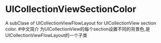# UICollectionViewSectionColor
A subClase of UICollectionViewFlowLayout for UICollectionView section color.
#中文简介
为UICollectionView的每个section设置不同的背景色,是UICollectionViewFlowLayout的一个子类
